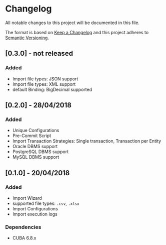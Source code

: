 # Changelog
All notable changes to this project will be documented in this file.

The format is based on [Keep a Changelog](http://keepachangelog.com/en/1.0.0/)
and this project adheres to [Semantic Versioning](http://semver.org/spec/v2.0.0.html).

## [0.3.0] - not released

### Added
- Import file types: JSON support
- Import file types: XML support
- default Binding: BigDecimal supported 

## [0.2.0] - 28/04/2018

### Added
- Unique Configurations
- Pre-Commit Script
- Import Transaction Strategies: Single transaction, Transaction per Entity
- Oracle DBMS support
- PostgreSQL DBMS support
- MySQL DBMS support

## [0.1.0] - 20/04/2018

### Added
- Import Wizard
- supported file types: `.csv`, `.xlsx`
- Import Configurations
- Import execution logs

### Dependencies
- CUBA 6.8.x

